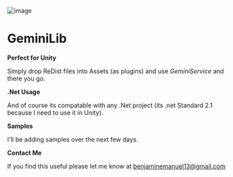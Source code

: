 ![image](https://github.com/user-attachments/assets/c591c466-a305-4622-a177-6dd6cd1fe8bb)

# GeminiLib

**Perfect for Unity**

Simply drop ReDist files into Assets (as plugins) and use *GeminiService* and there you go.

**.Net Usage**

And of course its compatable with any .Net project (its .net Standard 2.1 because I need to use it in Unity).

**Samples**

I'll be adding samples over the next few days.


**Contact Me**

If you find this useful please let me know at benjaminemanuel13@gmail.com
